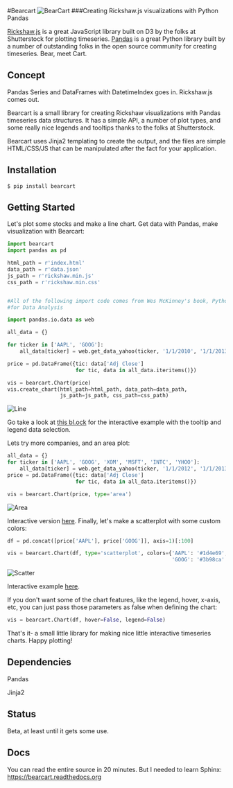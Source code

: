 #Bearcart
![BearCart](http://farm9.staticflickr.com/8254/8711978179_4f3a42e2b8_o.jpg)
###Creating Rickshaw.js visualizations with Python Pandas

[Rickshaw.js](http://code.shutterstock.com/rickshaw/) is a great JavaScript library built on D3 by the folks at Shutterstock for plotting timeseries. [Pandas](http://pandas.pydata.org/) is a great Python library built by a number of outstanding folks in the open source community for creating timeseries. Bear, meet Cart. 

Concept
-------
Pandas Series and DataFrames with DatetimeIndex goes in. Rickshaw.js comes out. 

Bearcart is a small library for creating Rickshaw visualizations with Pandas timeseries data structures. It has a simple API, a number of plot types, and some really nice legends and tooltips thanks to the folks at Shutterstock.  

Bearcart uses Jinja2 templating to create the output, and the files are simple HTML/CSS/JS that can be manipulated after the fact for your application. 

Installation
------------
```shell
$ pip install bearcart
```

Getting Started
---------------

Let's plot some stocks and make a line chart. Get data with Pandas, make visualization with Bearcart: 
```python
import bearcart
import pandas as pd

html_path = r'index.html'
data_path = r'data.json'
js_path = r'rickshaw.min.js'
css_path = r'rickshaw.min.css'


#All of the following import code comes from Wes McKinney's book, Python 
#for Data Analysis

import pandas.io.data as web

all_data = {}

for ticker in ['AAPL', 'GOOG']:
    all_data[ticker] = web.get_data_yahoo(ticker, '1/1/2010', '1/1/2013')

price = pd.DataFrame({tic: data['Adj Close']
                      for tic, data in all_data.iteritems()})

vis = bearcart.Chart(price)
vis.create_chart(html_path=html_path, data_path=data_path, 
                 js_path=js_path, css_path=css_path)
```
![Line](http://farm9.staticflickr.com/8274/8712121301_7b2c09a6eb_z.jpg)

Go take a look at [this bl.ock](http://bl.ocks.org/wrobstory/5523221) for the interactive example with the tooltip and legend data selection. 

Lets try more companies, and an area plot: 
```python
all_data = {}
for ticker in ['AAPL', 'GOOG', 'XOM', 'MSFT', 'INTC', 'YHOO']:
    all_data[ticker] = web.get_data_yahoo(ticker, '1/1/2012', '1/1/2013')
price = pd.DataFrame({tic: data['Adj Close']
                      for tic, data in all_data.iteritems()})

vis = bearcart.Chart(price, type='area')

```
![Area](http://farm9.staticflickr.com/8271/8712121307_5204f670ea_z.jpg)

Interactive version [here](http://bl.ocks.org/wrobstory/5523345). Finally, let's make a scatterplot with some custom colors: 
```python
df = pd.concat([price['AAPL'], price['GOOG']], axis=1)[:100]

vis = bearcart.Chart(df, type='scatterplot', colors={'AAPL': '#1d4e69', 
                                                     'GOOG': '#3b98ca' })
```
![Scatter](http://farm9.staticflickr.com/8140/8712121243_4a643185d8_z.jpg)

Interactive example [here](http://bl.ocks.org/wrobstory/5523361).

If you don't want some of the chart features, like the legend, hover, x-axis, etc, you can just pass those parameters as false when defining the chart: 
```python
vis = bearcart.Chart(df, hover=False, legend=False)
```

That's it- a small little library for making nice little interactive timeseries charts. Happy plotting!

Dependencies
---------------
Pandas

Jinja2

Status
-------
Beta, at least until it gets some use. 

Docs
----
You can read the entire source in 20 minutes. But I needed to learn Sphinx: https://bearcart.readthedocs.org


